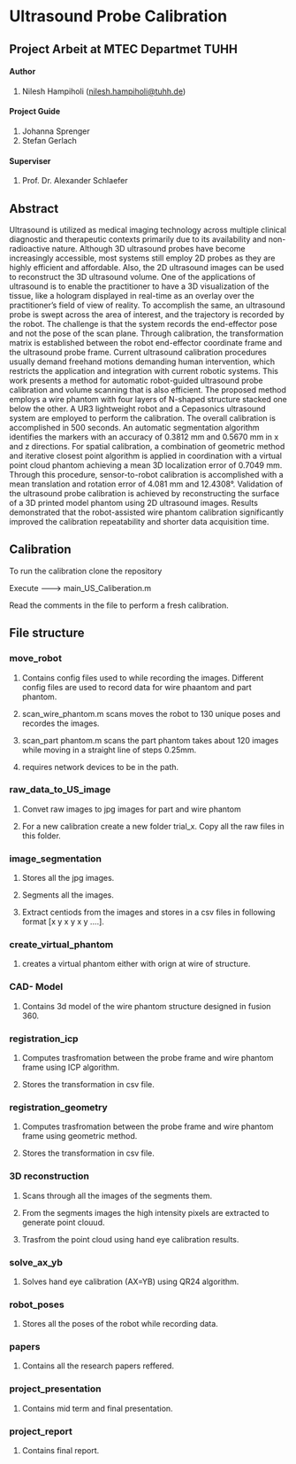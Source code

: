 # Ultrasound Probe Calibration

## Project Arbeit at MTEC Departmet TUHH

#### Author
1. Nilesh Hampiholi (nilesh.hampiholi@tuhh.de)

#### Project Guide
1. Johanna Sprenger
2. Stefan Gerlach

#### Superviser 
1. Prof. Dr. Alexander Schlaefer

## Abstract 

Ultrasound is utilized as medical imaging technology across multiple clinical diagnostic and therapeutic contexts primarily due to its availability and non-radioactive nature. Although 3D ultrasound probes have become increasingly accessible, most systems still employ 2D probes as they are highly efficient and affordable. Also, the 2D ultrasound images can be used to reconstruct the 3D ultrasound volume. One of the applications of ultrasound is to enable the practitioner to have a 3D visualization of the tissue, like a hologram displayed in real-time as an overlay over the practitioner’s field of view of reality. To accomplish the same, an ultrasound probe is swept across the area of interest, and the trajectory is recorded by the robot. The challenge is that the system records the end-effector pose and not the pose of the scan plane. Through calibration, the transformation matrix is established between the robot end-effector coordinate frame and the ultrasound probe frame. Current ultrasound calibration procedures usually demand freehand motions demanding human intervention, which restricts the application and integration with current robotic systems. This work presents a method for automatic robot-guided ultrasound probe calibration and volume scanning that is also efficient. The proposed method employs a wire phantom with four layers of N-shaped structure stacked one below the other. A UR3 lightweight robot and a Cepasonics ultrasound system are employed to perform the calibration. The overall calibration is accomplished in 500 seconds. An automatic segmentation algorithm identifies the markers with an accuracy of 0.3812 mm and 0.5670 mm in x and z directions. For spatial calibration, a combination of geometric method and iterative closest point algorithm is applied in coordination with a virtual point cloud phantom achieving a mean 3D localization error of 0.7049 mm. Through this procedure, sensor-to-robot calibration is accomplished with a mean translation and rotation error of 4.081 mm and 12.4308°.  Validation of the ultrasound probe calibration is achieved by reconstructing the surface of a 3D printed model phantom using 2D ultrasound images. Results demonstrated that the robot-assisted wire phantom calibration significantly improved the calibration repeatability and shorter data acquisition time.


## Calibration 

To run the calibration clone the repository 

Execute ---> main_US_Caliberation.m

Read the comments in the file to perform a fresh calibration. 


## File structure 

### move_robot

1. Contains config files used to while recording the images. Different config files are used to record data for wire phaantom and part phantom.

2. scan_wire_phantom.m scans moves the robot to 130 unique poses and recordes the images. 

3. scan_part phantom.m scans the part phantom takes about 120 images while moving in a straight line of steps 0.25mm.

4. requires network devices to be in the path.

### raw_data_to_US_image

1. Convet raw images to jpg images for part and wire phantom 

2. For a new calibration create a new folder trial_x. Copy all the raw files in this folder.

### image_segmentation
1. Stores all the jpg images.  

2. Segments all the images.  

3. Extract centiods from the images and stores in a csv files in following format [x y x y x y ....]. 

### create_virtual_phantom

1. creates a virtual phantom either with orign at wire of structure. 

### CAD- Model 
1. Contains 3d model of the wire phantom structure designed in fusion  360.

### registration_icp 

1. Computes trasfromation between the probe frame and wire phantom frame using ICP algorithm. 

2. Stores the transformation in csv file.

### registration_geometry

1. Computes trasfromation between the probe frame and wire phantom frame using geometric method. 

2. Stores the transformation in csv file.

### 3D reconstruction

1. Scans through all the images of the segments them. 

2. From the segments images the high intensity pixels are extracted to generate point clouud.

3. Trasfrom the point cloud using hand eye calibration results. 

### solve_ax_yb
1. Solves hand eye calibration (AX=YB) using QR24 algorithm. 

### robot_poses 

1. Stores all the poses of the robot while recording data. 


### papers

1. Contains all the research papers reffered.

### project_presentation 
1. Contains mid term and final presentation.

### project_report 

1. Contains final report.










